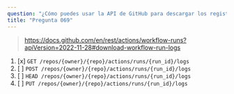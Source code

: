 ```yaml
---
question: "¿Cómo puedes usar la API de GitHub para descargar los registros de ejecución de un workflow?"
title: "Pregunta 069"
---
```


> https://docs.github.com/en/rest/actions/workflow-runs?apiVersion=2022-11-28#download-workflow-run-logs
1. [x] `GET /repos/{owner}/{repo}/actions/runs/{run_id}/logs`
1. [ ] `POST /repos/{owner}/{repo}/actions/runs/{run_id}/logs`
1. [ ] `HEAD /repos/{owner}/{repo}/actions/runs/{run_id}/logs`
1. [ ] `PUT /repos/{owner}/{repo}/actions/runs/{run_id}/logs`

